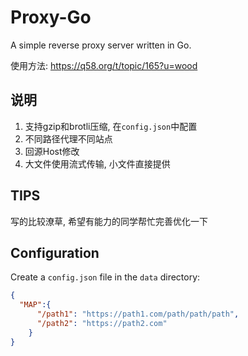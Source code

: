 # Proxy-Go

A simple reverse proxy server written in Go.

使用方法: https://q58.org/t/topic/165?u=wood

## 说明

1. 支持gzip和brotli压缩, 在`config.json`中配置
2. 不同路径代理不同站点
3. 回源Host修改
4. 大文件使用流式传输, 小文件直接提供


## TIPS

写的比较潦草, 希望有能力的同学帮忙完善优化一下

## Configuration

Create a `config.json` file in the `data` directory:

```json
{
  "MAP":{
      "/path1": "https://path1.com/path/path/path",
      "/path2": "https://path2.com"
    }
}
```


